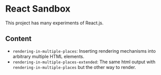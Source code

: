 # React Sandbox
This project has many experiments of React.js.
## Content
* `rendering-in-multiple-places`: Inserting rendering mechanisms into arbitrary multiple HTML elements.
* `rendering-in-multiple-places-extended`: The same html output with `rendering-in-multiple-places` but the other way to render.
